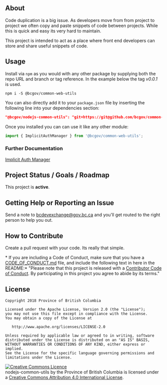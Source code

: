 
## About

Code duplication is a big issue. As developers move from from project to project we often copy and paste snippets of code between projects. While this is quick and easy its very hard to maintain.

This project is intended to act as a place where front end developers can store and share useful snippets of code.

## Usage

Install via `npm` as you would with any other package by supplying both the repo URL and branch or tag reference. In the example below the tag *v0.0.1* is used.

```console
npm i -S @bcgov/common-web-utils
```

You can also directly add it to your `package.json` file by inserting the following line into your dependencies section:

```json
"@bcgov/nodejs-common-utils": "git+https://git@github.com/bcgov/common-web-utils.git#v0.0.1",
```

Once you installed you can can use it like any other module:

```javascript
import { ImplicitAuthManager } from '@bcgov/common-web-utils';
```
### Further Documentation

[Implicit Auth Manager](https://github.com/bcgov/common-web-utils/blob/master/docs/ImplicitAuthManger.md)

## Project Status / Goals / Roadmap

This project is **active**. 


## Getting Help or Reporting an Issue

Send a note to bcdevexchange@gov.bc.ca and you'll get routed to the right person to help you out.


## How to Contribute

Create a pull request with your code. Its really that simple.

\* If you are including a Code of Conduct, make sure that you have a [CODE_OF_CONDUCT.md](SAMPLE-CODE_OF_CONDUCT.md) file, and include the following text in here in the README:\*
"Please note that this project is released with a [Contributor Code of Conduct](CODE_OF_CONDUCT.md). By participating in this project you agree to abide by its terms."

## License

    Copyright 2018 Province of British Columbia

    Licensed under the Apache License, Version 2.0 (the "License");
    you may not use this file except in compliance with the License.
    You may obtain a copy of the License at 

       http://www.apache.org/licenses/LICENSE-2.0

    Unless required by applicable law or agreed to in writing, software
    distributed under the License is distributed on an "AS IS" BASIS,
    WITHOUT WARRANTIES OR CONDITIONS OF ANY KIND, either express or implied.
    See the License for the specific language governing permissions and
    limitations under the License.

<a rel="license" href="http://creativecommons.org/licenses/by/4.0/"><img alt="Creative Commons Licence" style="border-width:0" src="https://i.creativecommons.org/l/by/4.0/80x15.png" /></a><br /><span xmlns:dct="http://purl.org/dc/terms/" property="dct:title">nodejs-common-utils</span> by <span xmlns:cc="http://creativecommons.org/ns#" property="cc:attributionName">the Province of British Columbia</span> is licensed under a <a rel="license" href="http://creativecommons.org/licenses/by/4.0/">Creative Commons Attribution 4.0 International License</a>.

[export-xcarchive]: https://github.com/bcdevops/mobile-cicd-api/raw/develop/doc/images/export-xcarchive.gif "Prepare & Export xcarchive"

